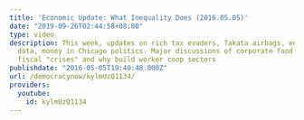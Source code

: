 ```yaml
---
title: 'Economic Update: What Inequality Does (2016.05.05)'
date: "2019-09-26T02:44:58+08:00"
type: video
description: This week, updates on rich tax evaders, Takata airbags, equalized wealth
  data, money in Chicago politics. Major discussions of corporate food scandals, govt
  fiscal "crises" and why build worker coop sectors
publishdate: "2016-05-05T19:40:48.000Z"
url: /democracynow/kylmUzQ1134/
providers:
  youtube:
    id: kylmUzQ1134
---
```

